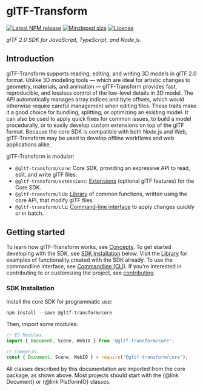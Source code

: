# glTF-Transform

[![Latest NPM release](https://img.shields.io/npm/v/@gltf-transform/core.svg)](https://www.npmjs.com/package/@gltf-transform/core)
[![Minzipped size](https://badgen.net/bundlephobia/minzip/@gltf-transform/core)](https://bundlephobia.com/result?p=@gltf-transform/core)
[![License](https://img.shields.io/badge/license-MIT-007ec6.svg)](https://github.com/donmccurdy/glTF-Transform/blob/master/LICENSE)

*glTF 2.0 SDK for JavaScript, TypeScript, and Node.js.*

## Introduction

<!-- NOTICE: This section is duplicated in README.md. Please keep them in sync. -->

glTF-Transform supports reading, editing, and writing 3D models in glTF 2.0 format. Unlike 3D modeling tools — which are ideal for artistic changes to geometry, materials, and animation — glTF-Transform provides fast, reproducible, and lossless control of the low-level details in 3D model. The API automatically manages array indices and byte offsets, which would otherwise require careful management when editing files. These traits make it a good choice for bundling, splitting, or optimizing an existing model. It can also be used to apply quick fixes for common issues, to build a model procedurally, or to easily develop custom extensions on top of the glTF format. Because the core SDK is compatible with both Node.js and Web, glTF-Transform may be used to develop offline workflows and web applications alike.

glTF-Transform is modular:

- `@gltf-transform/core`: Core SDK, providing an expressive API to read, edit, and write glTF files.
- `@gltf-transform/extensions`: [Extensions](/extensions.html) (optional glTF features) for the Core SDK.
- `@gltf-transform/lib`: [Library](/library.html) of common functions, written using the core API, that modify glTF files.
- `@gltf-transform/cli`: [Command-line interface](/cli.html) to apply changes quickly or in batch.

## Getting started

To learn how glTF-Transform works, see [Concepts](/concepts.html). To get started developing with the SDK, see [SDK Installation](#sdk-installation) below. Visit the [Library](/library.html) for examples of functionality created with the SDK already. To use the commandline interface, see [Commandline (CLI)](/cli.html). If you're interested in contributing to or customizing the project, see [contributing](/contributing.html).

### SDK Installation

Install the core SDK for programmatic use:

```shell
npm install --save @gltf-transform/core
```

Then, import some modules:

```typescript
// ES Modules.
import { Document, Scene, WebIO } from '@gltf-transform/core';

// CommonJS.
const { Document, Scene, WebIO } = require('@gltf-transform/core');
```

All classes described by this documentation are imported from the core package, as shown above. Most projects should start with the {@link Document} or {@link PlatformIO} classes.
